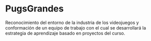 
# PugsGrandes

Reconocimiento del entorno de la industria de los videojuegos y conformación de un  equipo de trabajo con el cual se desarrollará la estrategia de aprendizaje  basado en proyectos del curso. 
